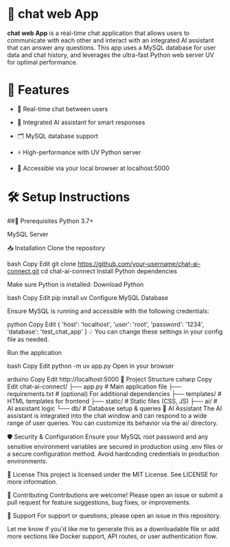 # 💬 chat web App
**chat web App** is a real-time chat application that allows users to communicate with each other and interact with an integrated AI assistant that can answer any questions. This app uses a MySQL database for user data and chat history, and leverages the ultra-fast Python web server UV for optimal performance.

# 🚀 Features
- 🔁 Real-time chat between users

- 🤖 Integrated AI assistant for smart responses

- 🗂️ MySQL database support

- ⚡ High-performance with UV Python server

- 📱 Accessible via your local browser at localhost:5000

# 🛠️ Setup Instructions
##📌 Prerequisites
Python 3.7+

MySQL Server

📥 Installation
Clone the repository

bash
Copy
Edit
git clone https://github.com/your-username/chat-ai-connect.git
cd chat-ai-connect
Install Python dependencies

Make sure Python is installed: Download Python

bash
Copy
Edit
pip install uv
Configure MySQL Database

Ensure MySQL is running and accessible with the following credentials:

python
Copy
Edit
{
    'host': 'localhost',
    'user': 'root',
    'password': '1234',
    'database': 'test_chat_app'
}
💡 You can change these settings in your config file as needed.

Run the application

bash
Copy
Edit
python -m uv app.py
Open in your browser

arduino
Copy
Edit
http://localhost:5000
📂 Project Structure
csharp
Copy
Edit
chat-ai-connect/
├── app.py                # Main application file
├── requirements.txt      # (optional) For additional dependencies
├── templates/            # HTML templates for frontend
├── static/               # Static files (CSS, JS)
├── ai/                   # AI assistant logic
└── db/                   # Database setup & queries
🧠 AI Assistant
The AI assistant is integrated into the chat window and can respond to a wide range of user queries. You can customize its behavior via the ai/ directory.

🛡️ Security & Configuration
Ensure your MySQL root password and any sensitive environment variables are secured in production using .env files or a secure configuration method. Avoid hardcoding credentials in production environments.

📖 License
This project is licensed under the MIT License. See LICENSE for more information.

🤝 Contributing
Contributions are welcome! Please open an issue or submit a pull request for feature suggestions, bug fixes, or improvements.

🙋 Support
For support or questions, please open an issue in this repository.

Let me know if you'd like me to generate this as a downloadable file or add more sections like Docker support, API routes, or user authentication flow.

